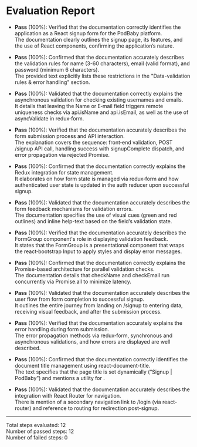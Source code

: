 # Evaluation Report

- **Pass** (100%): Verified that the documentation correctly identifies the application as a React signup form for the PodBaby platform.  
  The documentation clearly outlines the signup page, its features, and the use of React components, confirming the application’s nature.

- **Pass** (100%): Confirmed that the documentation accurately describes the validation rules for name (3-60 characters), email (valid format), and password (minimum 6 characters).  
  The provided text explicitly lists these restrictions in the "Data-validation rules & error handling" section.

- **Pass** (100%): Validated that the documentation correctly explains the asynchronous validation for checking existing usernames and emails.  
  It details that leaving the Name or E‑mail field triggers remote uniqueness checks via api.isName and api.isEmail, as well as the use of asyncValidate in redux‑form.

- **Pass** (100%): Verified that the documentation accurately describes the form submission process and API interaction.  
  The explanation covers the sequence: front‑end validation, POST /signup API call, handling success with signupComplete dispatch, and error propagation via rejected Promise.

- **Pass** (100%): Confirmed that the documentation correctly explains the Redux integration for state management.  
  It elaborates on how form state is managed via redux‑form and how authenticated user state is updated in the auth reducer upon successful signup.

- **Pass** (100%): Validated that the documentation accurately describes the form feedback mechanisms for validation errors.  
  The documentation specifies the use of visual cues (green and red outlines) and inline help-text based on the field’s validation state.

- **Pass** (100%): Verified that the documentation accurately describes the FormGroup component's role in displaying validation feedback.  
  It states that the FormGroup is a presentational component that wraps the react‑bootstrap Input to apply styles and display error messages.

- **Pass** (100%): Confirmed that the documentation correctly explains the Promise-based architecture for parallel validation checks.  
  The documentation details that checkName and checkEmail run concurrently via Promise.all to minimize latency.

- **Pass** (100%): Validated that the documentation accurately describes the user flow from form completion to successful signup.  
  It outlines the entire journey from landing on /signup to entering data, receiving visual feedback, and after the submission process.

- **Pass** (100%): Verified that the documentation accurately explains the error handling during form submission.  
  The error propagation methods via redux‑form, synchronous and asynchronous validations, and how errors are displayed are well described.

- **Pass** (100%): Confirmed that the documentation correctly identifies the document title management using react-document-title.  
  The text specifies that the page title is set dynamically (“Signup | PodBaby”) and mentions a utility for <DocumentTitle>.

- **Pass** (100%): Validated that the documentation accurately describes the integration with React Router for navigation.  
  There is mention of a secondary navigation link to /login (via react-router) and reference to routing for redirection post-signup.

---

Total steps evaluated: 12  
Number of passed steps: 12  
Number of failed steps: 0